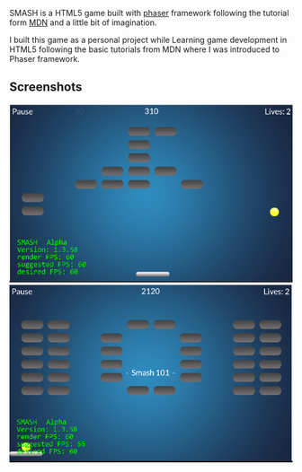 SMASH is a HTML5 game built with [phaser](www.phaser.io) framework following the tutorial form [MDN](https://developer.mozilla.org/en-US/docs/Games/Tutorials/2D_breakout_game_Phaser) and a little bit of imagination.

I built this game as a personal project while Learning game development in HTML5 following the basic tutorials from MDN where I was introduced to Phaser framework.

## Screenshots

![screenshot 1](https://github.com/svijaykoushik/Smash/blob/master/screenshots/ss_1.PNG)
![screenshot 2](https://github.com/svijaykoushik/Smash/blob/master/screenshots/ss_2.PNG)
